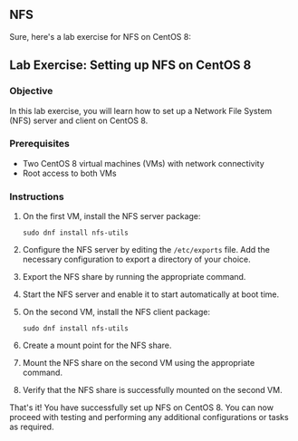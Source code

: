 NFS
---

Sure, here's a lab exercise for NFS on CentOS 8:

## Lab Exercise: Setting up NFS on CentOS 8

### Objective
In this lab exercise, you will learn how to set up a Network File System (NFS) server and client on CentOS 8.

### Prerequisites
- Two CentOS 8 virtual machines (VMs) with network connectivity
- Root access to both VMs

### Instructions
1. On the first VM, install the NFS server package:
   ```
   sudo dnf install nfs-utils
   ```

2. Configure the NFS server by editing the `/etc/exports` file. Add the necessary configuration to export a directory of your choice.

3. Export the NFS share by running the appropriate command.

4. Start the NFS server and enable it to start automatically at boot time.

5. On the second VM, install the NFS client package:
   ```
   sudo dnf install nfs-utils
   ```

6. Create a mount point for the NFS share.

7. Mount the NFS share on the second VM using the appropriate command.

8. Verify that the NFS share is successfully mounted on the second VM.

That's it! You have successfully set up NFS on CentOS 8. You can now proceed with testing and performing any additional configurations or tasks as required.

